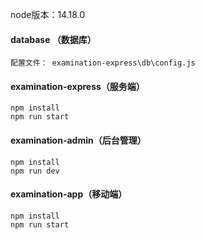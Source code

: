node版本：14.18.0



#### database （数据库）

```
配置文件： examination-express\db\config.js
```



#### examination-express（服务端）

```
npm install
npm run start
```



#### examination-admin（后台管理）

```
npm install
npm run dev
```



#### examination-app（移动端）

```
npm install
npm run start
```

